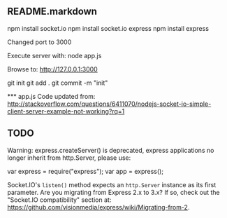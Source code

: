 README.markdown
--

npm install socket.io
npm install socket.io express
npm install express

Changed port to 3000

Execute server with:
node app.js

Browse to:
http://127.0.0.1:3000

git init
git add .
git commit -m "init"

*** app.js Code updated from:
http://stackoverflow.com/questions/6411070/nodejs-socket-io-simple-client-server-example-not-working?rq=1

TODO
--
Warning: express.createServer() is deprecated, express
applications no longer inherit from http.Server,
please use:

  var express = require("express");
  var app = express();

Socket.IO's `listen()` method expects an `http.Server` instance
as its first parameter. Are you migrating from Express 2.x to 3.x?
If so, check out the "Socket.IO compatibility" section at:
https://github.com/visionmedia/express/wiki/Migrating-from-2.